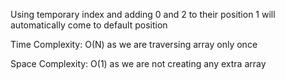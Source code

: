 Using temporary index and adding 0 and 2 to their position
1 will automatically come to default position

Time Complexity:
    O(N) as we are traversing array only once

Space Complexity:
    O(1) as we are not creating any extra array
    